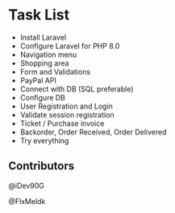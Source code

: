 # Task List
- Install Laravel 
- Configure Laravel for PHP 8.0
- Navigation menu
- Shopping area
- Form and Validations 
- PayPal API
- Connect with DB (SQL preferable)
- Configure DB
- User Registration and Login
- Validate session registration
- Ticket / Purchase invoice
- Backorder, Order Received, Order Delivered
- Try everything 

## Contributors

@iDev90G

@FlxMeldk
